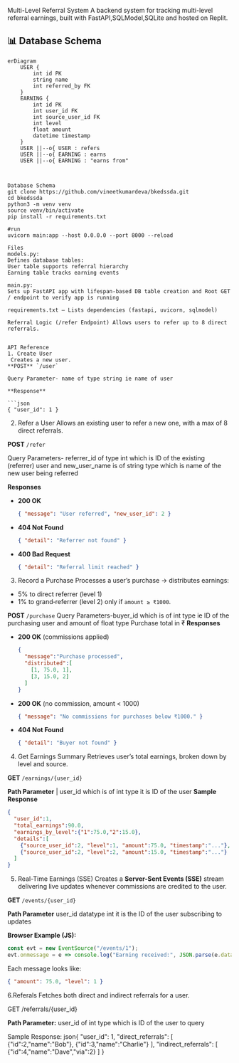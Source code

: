 Multi-Level Referral System 
A backend system for tracking multi-level referral earnings, built with FastAPI,SQLModel,SQLite and hosted on Replit.

## 📊 Database Schema

```mermaid
erDiagram
    USER {
        int id PK
        string name
        int referred_by FK
    }
    EARNING {
        int id PK
        int user_id FK
        int source_user_id FK
        int level
        float amount
        datetime timestamp
    }
    USER ||--o{ USER : refers
    USER ||--o{ EARNING : earns
    USER ||--o{ EARNING : "earns from"



Database Schema
git clone https://github.com/vineetkumardeva/bkedssda.git
cd bkedssda
python3 -m venv venv
source venv/bin/activate 
pip install -r requirements.txt

#run 
uvicorn main:app --host 0.0.0.0 --port 8000 --reload

Files
models.py:
Defines database tables:
User table supports referral hierarchy
Earning table tracks earning events

main.py:
Sets up FastAPI app with lifespan-based DB table creation and Root GET / endpoint to verify app is running

requirements.txt – Lists dependencies (fastapi, uvicorn, sqlmodel)

Referral Logic (/refer Endpoint) Allows users to refer up to 8 direct referrals.


API Reference
1. Create User
 Creates a new user.
**POST** `/user` 

Query Parameter- name of type string ie name of user

**Response**

```json
{ "user_id": 1 }
```
2. Refer a User
Allows an existing user to refer a new one, with a max of 8 direct referrals.

**POST** `/refer`

Query Parameters- referrer\_id of type int which is ID of the existing (referrer) user and new\_user\_name is of string type which is name of the new user being referred 

**Responses**
* **200 OK**
  ```json
  { "message": "User referred", "new_user_id": 2 }
  ```
* **404 Not Found**
  ```json
  { "detail": "Referrer not found" }
  ```
* **400 Bad Request**
  ```json
  { "detail": "Referral limit reached" }
  ```

3. Record a Purchase
Processes a user’s purchase → distributes earnings:
* 5% to direct referrer (level 1)
* 1% to grand‑referrer (level 2)
  only if `amount ≥ ₹1000`.

**POST** `/purchase`
Query Parameters-buyer\_id which is of int type ie ID of the purchasing user and amount of float type Purchase total in ₹ 
**Responses**

* **200 OK** (commissions applied)

  ```json
  {
    "message":"Purchase processed",
    "distributed":[
      [1, 75.0, 1],
      [3, 15.0, 2]
    ]
  }
  ```
* **200 OK** (no commission, amount < 1000)

  ```json
  { "message": "No commissions for purchases below ₹1000." }
  ```
* **404 Not Found**

  ```json
  { "detail": "Buyer not found" }
  ```

 4. Get Earnings Summary
Retrieves user’s total earnings, broken down by level and source.

**GET** `/earnings/{user_id}`


**Path Parameter**
| user\_id which is of int type it is ID of the user
**Sample Response**

```json
{
  "user_id":1,
  "total_earnings":90.0,
  "earnings_by_level":{"1":75.0,"2":15.0},
  "details":[
    {"source_user_id":2, "level":1, "amount":75.0, "timestamp":"..."},
    {"source_user_id":2, "level":2, "amount":15.0, "timestamp":"..."}
  ]
}
```

5. Real-Time Earnings (SSE)
Creates a **Server-Sent Events (SSE)** stream delivering live updates whenever commissions are credited to the user.


**GET** `/events/{user_id}`

**Path Parameter**
user\_id datatype int it is the ID of the user subscribing to updates 

**Browser Example (JS):**

```js
const evt = new EventSource("/events/1");
evt.onmessage = e => console.log("Earning received:", JSON.parse(e.data));
```

Each message looks like:

```json
{ "amount": 75.0, "level": 1 }
```


6.Referals
Fetches both direct and indirect referrals for a user.

GET /referrals/{user_id}

**Path Parameter:** 
user_id of  int type which is ID of the user to query      

Sample Response:
json{
  "user_id": 1,
  "direct_referrals": [
    {"id":2,"name":"Bob"},
    {"id":3,"name":"Charlie"}
  ],
  "indirect_referrals": [
    {"id":4,"name":"Dave","via":2}
  ]
}
